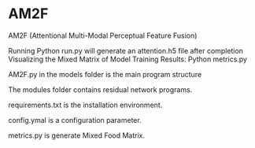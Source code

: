 # AM2F

AM2F (Attentional Multi-Modal Perceptual Feature Fusion)

Running Python run.py will generate an attention.h5 file after completion
Visualizing the Mixed Matrix of Model Training Results: Python metrics.py

AM2F.py in the models folder is the main program structure

The modules folder contains residual network programs.

requirements.txt is the installation environment.

config.ymal is a configuration parameter.

metrics.py is generate Mixed Food Matrix.


